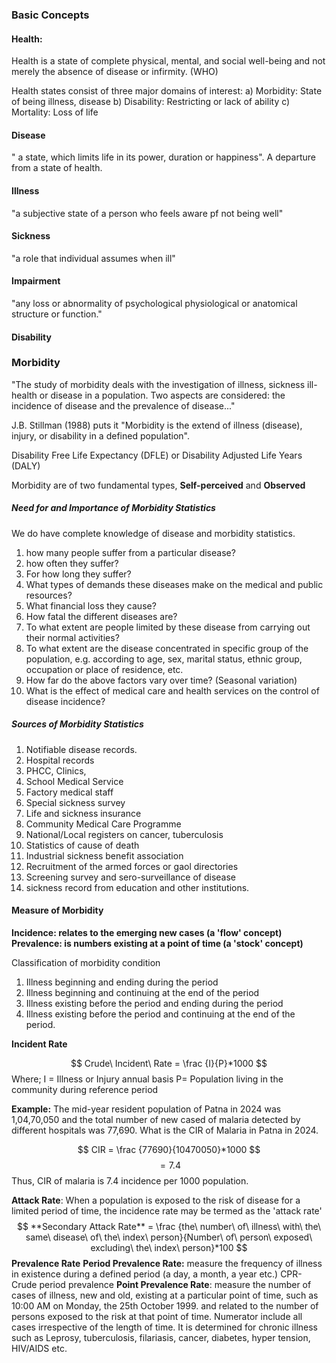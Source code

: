 ### Basic Concepts
#### Health:
Health is a state of complete physical, mental, and social well-being and not merely the absence of disease or infirmity. (WHO)

Health states consist of three major domains of interest:
a) Morbidity: State of being illness, disease
b) Disability: Restricting or lack of ability
c) Mortality: Loss of life
#### Disease
" a state, which limits life in its power, duration or happiness". A departure from a state of health.
#### Illness
"a subjective state of a person who feels aware pf not being well"
#### Sickness
"a role that individual assumes when ill"
#### Impairment
"any loss or abnormality of psychological physiological or anatomical structure or function."
#### Disability 

### Morbidity
"The study of morbidity deals with the investigation of illness, sickness ill-health or disease in a population. Two aspects are considered: the incidence of disease and the prevalence of disease..."

J.B. Stillman (1988) puts it "Morbidity is the extend of illness (disease), injury, or disability in a defined population".

Disability Free Life Expectancy (DFLE) or Disability Adjusted Life Years (DALY)

Morbidity are of two fundamental types, **Self-perceived** and **Observed** 

##### Need for and Importance of Morbidity Statistics
We do have complete knowledge of disease and morbidity statistics. 
1. how many people suffer from a particular disease?
2. how often they suffer?
3. For how long they suffer?
4. What types of demands these diseases make on the medical and public resources?
5. What financial loss they cause?
6. How fatal the different diseases are?
7. To what extent are people limited by these disease from carrying out their normal activities?
8. To what extent are the disease concentrated in specific group of the population, e.g. according to age, sex, marital status, ethnic group, occupation or place of residence, etc.
9. How far do the above factors vary over time? (Seasonal variation)
10. What is the effect of medical care and health services on the control of disease incidence?
##### Sources of Morbidity Statistics
1. Notifiable disease records.
2. Hospital records
3. PHCC, Clinics, 
4. School Medical Service
5. Factory medical staff
6. Special sickness survey
7. Life and sickness insurance
8. Community Medical Care Programme
9. National/Local registers on cancer, tuberculosis
10. Statistics of cause of death
11. Industrial sickness benefit association
12. Recruitment of the armed forces or gaol directories
13. Screening survey and sero-surveillance of disease
14. sickness record from education and other institutions.
#### Measure of Morbidity

**Incidence: relates to the emerging new cases (a 'flow' concept)**
**Prevalence: is numbers existing at a point of time (a 'stock' concept)**

Classification of morbidity condition
1. Illness beginning and ending during the period
2. Illness beginning and continuing at the end of the period
3. Illness existing before the period and ending during the period
4. Illness existing before the period and continuing at the end of the period.

**Incident Rate**

$$ Crude\ Incident\ Rate = \frac {I}{P}*1000 $$
Where;
I = Illness or Injury annual basis
P= Population living in the community during reference period

**Example:** The mid-year resident population of Patna in 2024 was 1,04,70,050 and the total number of new cased of malaria detected by different hospitals was 77,690. What is the CIR of Malaria in Patna in 2024.

$$ CIR = \frac {77690}{10470050}*1000 $$
$$ = 7.4$$
Thus, CIR of malaria is 7.4 incidence per 1000 population.

**Attack Rate**: When a population is exposed to the risk of disease for a limited period of time, the incidence rate may be termed as the 'attack rate'
$$ **Secondary Attack Rate** = \frac {the\ number\ of\ illness\ with\ the\ same\ disease\ of\ the\ index\ person}{Number\ of\ person\ exposed\ excluding\ the\ index\ person}*100 $$
**Prevalence Rate**
	**Period Prevalence Rate:** measure the frequency of illness in existence during a defined period (a day, a month, a year etc.) CPR- Crude period prevalence 
	**Point Prevalence Rate**: measure the number of cases of illness, new and old, existing at a particular point of time, such as 10:00 AM on Monday, the 25th October 1999. and related to the number of persons exposed to the risk at that point of time. Numerator include all cases irrespective of the length of time.
It is determined for chronic illness such as Leprosy, tuberculosis, filariasis, cancer, diabetes, hyper tension, HIV/AIDS etc.








